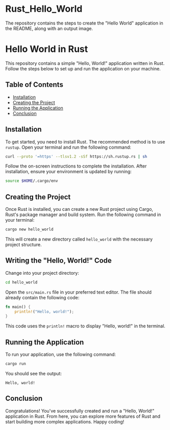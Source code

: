 # Rust_Hello_World
The repository contains the steps to create the "Hello World" application in the README, along with an output image.

# Hello World in Rust

This repository contains a simple "Hello, World!" application written in Rust. Follow the steps below to set up and run the application on your machine.

## Table of Contents

- [Installation](#installation)
- [Creating the Project](#creating-the-project)
- [Running the Application](#running-the-application)
- [Conclusion](#conclusion)

## Installation

To get started, you need to install Rust. The recommended method is to use `rustup`. Open your terminal and run the following command:

```bash
curl --proto '=https' --tlsv1.2 -sSf https://sh.rustup.rs | sh
```

Follow the on-screen instructions to complete the installation. After installation, ensure your environment is updated by running:

```bash
source $HOME/.cargo/env
```

## Creating the Project

Once Rust is installed, you can create a new Rust project using Cargo, Rust's package manager and build system. Run the following command in your terminal:

```bash
cargo new hello_world
```

This will create a new directory called `hello_world` with the necessary project structure.

## Writing the "Hello, World!" Code

Change into your project directory:

```bash
cd hello_world
```

Open the `src/main.rs` file in your preferred text editor. The file should already contain the following code:

```rust
fn main() {
    println!("Hello, world!");
}
```

This code uses the `println!` macro to display "Hello, world!" in the terminal.

## Running the Application

To run your application, use the following command:

```bash
cargo run
```

You should see the output:

```
Hello, world!
```

## Conclusion

Congratulations! You've successfully created and run a "Hello, World!" application in Rust. From here, you can explore more features of Rust and start building more complex applications. Happy coding!
